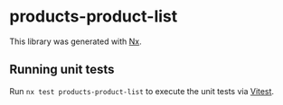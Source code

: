 # products-product-list

This library was generated with [Nx](https://nx.dev).

## Running unit tests

Run `nx test products-product-list` to execute the unit tests via [Vitest](https://vitest.dev/).
